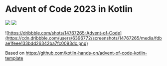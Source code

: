 # Advent of Code 2023 in Kotlin

![](https://img.shields.io/badge/day%20📅-23-blue) ![](https://img.shields.io/badge/stars%20⭐-30-yellow)

![https://dribbble.com/shots/14767265-Advent-of-Code](https://cdn.dribbble.com/users/6396772/screenshots/14767265/media/fdbae1feee133bdd26342ba7fc0093dc.png)

Based on https://github.com/kotlin-hands-on/advent-of-code-kotlin-template
